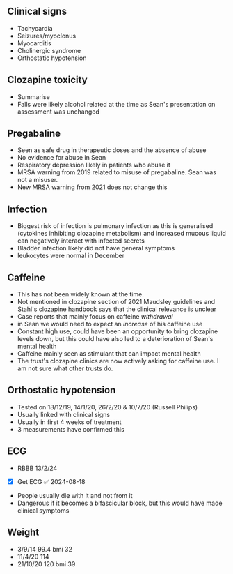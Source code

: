 ## Clinical signs
- Tachycardia
- Seizures/myoclonus
- Myocarditis
- Cholinergic syndrome
- Orthostatic hypotension
## Clozapine toxicity
- Summarise
- Falls were likely alcohol related at the time as Sean's presentation on assessment was unchanged
## Pregabaline
- Seen as safe drug in therapeutic doses and the absence of abuse
- No evidence for abuse in Sean 
- Respiratory depression likely in patients who abuse it
- MRSA warning from 2019 related to misuse of pregabaline. Sean was not a misuser. 
- New MRSA warning from 2021 does not change this
## Infection
- Biggest risk of infection is pulmonary infection as this is generalised (cytokines inhibiting clozapine metabolism) and increased mucous liquid can negatively interact with infected secrets 
- Bladder infection likely did not have general symptoms
-  leukocytes were normal in December
## Caffeine
- This has not been widely known at the time.
- Not mentioned in clozapine section of 2021 Maudsley guidelines and Stahl's clozapine handbook says that the clinical relevance is unclear
- Case reports that mainly focus on caffeine *withdrawal*
- in Sean we would need to expect an *increase* of his caffeine use
- Constant high use, could have been an opportunity to bring clozapine levels down, but this could have also led to a deterioration of Sean's mental health
- Caffeine mainly seen as stimulant that can impact mental health
- The trust's clozapine clinics are now actively asking for caffeine use. I am not sure what other trusts do. 
## Orthostatic hypotension
- Tested on 18/12/19, 14/1/20, 26/2/20 & 10/7/20 (Russell Philips)
- Usually linked with clinical signs
- Usually in first 4 weeks of treatment
- 3 measurements have confirmed this
## ECG
- RBBB 13/2/24
- [x] Get ECG ✅ 2024-08-18
- People usually die with it and not from it
- Dangerous if it becomes a bifascicular block, but this would have made clinical symptoms 
## Weight
- 3/9/14 99.4 bmi 32
- 11/4/20 114
- 21/10/20 120 bmi 39
